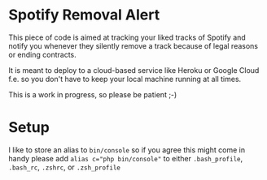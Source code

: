 # Spotify Removal Alert

This piece of code is aimed at tracking your liked tracks of Spotify and notify you whenever they silently remove a track because of legal reasons or ending contracts.

It is meant to deploy to a cloud-based service like Heroku or Google Cloud f.e. so you don't have to keep your local machine running at all times.

This is a work in progress, so please be patient ;-)

# Setup

I like to store an alias to `bin/console` so if you agree this might come in handy please add `alias c="php bin/console"` to either `.bash_profile`, `.bash_rc`, `.zshrc`, or `.zsh_profile`